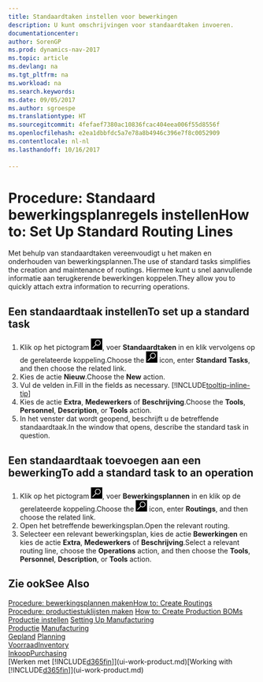 ```yaml
---
title: Standaardtaken instellen voor bewerkingen
description: U kunt omschrijvingen voor standaardtaken invoeren.
documentationcenter: 
author: SorenGP
ms.prod: dynamics-nav-2017
ms.topic: article
ms.devlang: na
ms.tgt_pltfrm: na
ms.workload: na
ms.search.keywords: 
ms.date: 09/05/2017
ms.author: sgroespe
ms.translationtype: HT
ms.sourcegitcommit: 4fefaef7380ac10836fcac404eea006f55d8556f
ms.openlocfilehash: e2ea1dbbfdc5a7e78a8b4946c396e7f8c0052909
ms.contentlocale: nl-nl
ms.lasthandoff: 10/16/2017

---
```

# <a name="how-to-set-up-standard-routing-lines"></a><span data-ttu-id="69a62-103">Procedure: Standaard bewerkingsplanregels instellen</span><span class="sxs-lookup"><span data-stu-id="69a62-103">How to: Set Up Standard Routing Lines</span></span>
<span data-ttu-id="69a62-104">Met behulp van standaardtaken vereenvoudigt u het maken en onderhouden van bewerkingsplannen.</span><span class="sxs-lookup"><span data-stu-id="69a62-104">The use of standard tasks simplifies the creation and maintenance of routings.</span></span> <span data-ttu-id="69a62-105">Hiermee kunt u snel aanvullende informatie aan terugkerende bewerkingen koppelen.</span><span class="sxs-lookup"><span data-stu-id="69a62-105">They allow you to quickly attach extra information to recurring operations.</span></span>

## <a name="to-set-up-a-standard-task"></a><span data-ttu-id="69a62-106">Een standaardtaak instellen</span><span class="sxs-lookup"><span data-stu-id="69a62-106">To set up a standard task</span></span>
1. <span data-ttu-id="69a62-107">Klik op het pictogram ![Zoeken naar pagina of rapport](media/ui-search/search_small.png "pictogram Zoeken naar pagina of rapport"), voer **Standaardtaken** in en klik vervolgens op de gerelateerde koppeling.</span><span class="sxs-lookup"><span data-stu-id="69a62-107">Choose the ![Search for Page or Report](media/ui-search/search_small.png "Search for Page or Report icon") icon, enter **Standard Tasks**, and then choose the related link.</span></span>
2. <span data-ttu-id="69a62-108">Kies de actie **Nieuw**.</span><span class="sxs-lookup"><span data-stu-id="69a62-108">Choose the **New** action.</span></span>
3. <span data-ttu-id="69a62-109">Vul de velden in.</span><span class="sxs-lookup"><span data-stu-id="69a62-109">Fill in the fields as necessary.</span></span> [!INCLUDE[tooltip-inline-tip](includes/tooltip-inline-tip_md.md)]
4. <span data-ttu-id="69a62-110">Kies de actie **Extra**, **Medewerkers** of **Beschrijving**.</span><span class="sxs-lookup"><span data-stu-id="69a62-110">Choose the **Tools**, **Personnel**, **Description**, or **Tools** action.</span></span>
5. <span data-ttu-id="69a62-111">In het venster dat wordt geopend, beschrijft u de betreffende standaardtaak.</span><span class="sxs-lookup"><span data-stu-id="69a62-111">In the window that opens, describe the standard task in question.</span></span>

## <a name="to-add-a-standard-task-to-an-operation"></a><span data-ttu-id="69a62-112">Een standaardtaak toevoegen aan een bewerking</span><span class="sxs-lookup"><span data-stu-id="69a62-112">To add a standard task to an operation</span></span>
1. <span data-ttu-id="69a62-113">Klik op het pictogram ![Zoeken naar pagina of rapport](media/ui-search/search_small.png "pictogram Zoeken naar pagina of rapport"), voer **Bewerkingsplannen** in en klik op de gerelateerde koppeling.</span><span class="sxs-lookup"><span data-stu-id="69a62-113">Choose the ![Search for Page or Report](media/ui-search/search_small.png "Search for Page or Report icon") icon, enter **Routings**, and then choose the related link.</span></span>
2. <span data-ttu-id="69a62-114">Open het betreffende bewerkingsplan.</span><span class="sxs-lookup"><span data-stu-id="69a62-114">Open the relevant routing.</span></span>
3. <span data-ttu-id="69a62-115">Selecteer een relevant bewerkingsplan, kies de actie **Bewerkingen** en kies de actie **Extra**, **Medewerkers** of **Beschrijving**.</span><span class="sxs-lookup"><span data-stu-id="69a62-115">Select a relevant routing line, choose the **Operations** action, and then choose the **Tools**, **Personnel**, **Description**, or **Tools** action.</span></span>

## <a name="see-also"></a><span data-ttu-id="69a62-116">Zie ook</span><span class="sxs-lookup"><span data-stu-id="69a62-116">See Also</span></span>  
[<span data-ttu-id="69a62-117">Procedure: bewerkingsplannen maken</span><span class="sxs-lookup"><span data-stu-id="69a62-117">How to: Create Routings</span></span>](production-how-to-create-routings.md)  
<span data-ttu-id="69a62-118">[Procedure: productiestuklijsten maken](production-how-to-create-production-boms.md)   </span><span class="sxs-lookup"><span data-stu-id="69a62-118">[How to: Create Production BOMs](production-how-to-create-production-boms.md)   </span></span>  
<span data-ttu-id="69a62-119">[Productie instellen](production-configure-production-processes.md) </span><span class="sxs-lookup"><span data-stu-id="69a62-119">[Setting Up Manufacturing](production-configure-production-processes.md) </span></span>  
<span data-ttu-id="69a62-120">[Productie](production-manage-manufacturing.md)  </span><span class="sxs-lookup"><span data-stu-id="69a62-120">[Manufacturing](production-manage-manufacturing.md)  </span></span>  
<span data-ttu-id="69a62-121">[Gepland](production-planning.md) </span><span class="sxs-lookup"><span data-stu-id="69a62-121">[Planning](production-planning.md) </span></span>  
[<span data-ttu-id="69a62-122">Voorraad</span><span class="sxs-lookup"><span data-stu-id="69a62-122">Inventory</span></span>](inventory-manage-inventory.md)  
[<span data-ttu-id="69a62-123">Inkoop</span><span class="sxs-lookup"><span data-stu-id="69a62-123">Purchasing</span></span>](purchasing-manage-purchasing.md)  
<span data-ttu-id="69a62-124">[Werken met [!INCLUDE[d365fin](includes/d365fin_md.md)]](ui-work-product.md)</span><span class="sxs-lookup"><span data-stu-id="69a62-124">[Working with [!INCLUDE[d365fin](includes/d365fin_md.md)]](ui-work-product.md)</span></span>  

